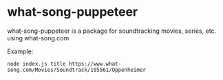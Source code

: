 # what-song-puppeteer
what-song-puppeteer is a package for soundtracking movies, series, etc. using what-song.com

Example:
```
node index.js title https://www.what-song.com/Movies/Soundtrack/105561/Oppenheimer
```
